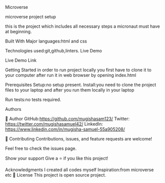 
Microverse


microverse project setup

this is the project which includes all necessary steps a micronaut must have at beginning.





Built With
Major languages:html and css




Technologies used:git,github,linters.
Live Demo

Live Demo Link

Getting Started
in order to run project locally you first have to clone it to your computer after run it in web browser by opening  index.html 



Prerequisites
Setup:no setup present.
Install:you need to clone the project files to your laptop and after you run them locally in your laptop

Run tests:no tests required.

Authors

👤 Author
GitHub:https://github.com/mugishasam123/
Twitter: https://twitter.com/mugishasamuel42/
LinkedIn: https://www.linkedin.com/in/mugisha-samuel-55a905208/




🤝 Contributing
Contributions, issues, and feature requests are welcome!

Feel free to check the issues page.

Show your support
Give a ⭐️ if you like this project!

Acknowledgments
I created all codes myself
Inspiration:from microverse
etc
📝 License
This project is open source project.